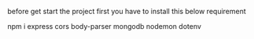 before get start the project 
first you have to install this below requirement

npm i express cors body-parser mongodb nodemon dotenv